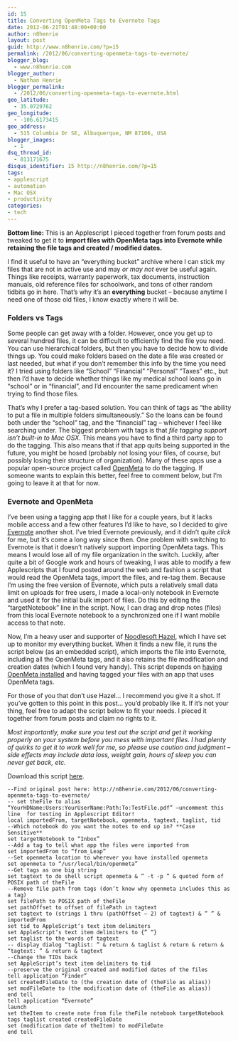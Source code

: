 ```yaml
---
id: 15
title: Converting OpenMeta Tags to Evernote Tags
date: 2012-06-21T01:48:00+00:00
author: n8henrie
layout: post
guid: http://www.n8henrie.com/?p=15
permalink: /2012/06/converting-openmeta-tags-to-evernote/
blogger_blog:
  - www.n8henrie.com
blogger_author:
  - Nathan Henrie
blogger_permalink:
  - /2012/06/converting-openmeta-tags-to-evernote.html
geo_latitude:
  - 35.0729762
geo_longitude:
  - -106.6173415
geo_address:
  - 515 Columbia Dr SE, Albuquerque, NM 87106, USA
blogger_images:
  - 1
dsq_thread_id:
  - 813171675
disqus_identifier: 15 http://n8henrie.com/?p=15
tags:
- applescript
- automation
- Mac OSX
- productivity
categories:
- tech
---
```

**Bottom line:** This is an Applescript I pieced together from forum posts and tweaked to get it to **import files with OpenMeta tags into Evernote while retaining the file tags and created / modified dates.**

<!--more-->

I find it useful to have an “everything bucket” archive where I can stick my files that are not in active use and may _or may not_ ever be useful again. Things like receipts, warranty paperwork, tax documents, instruction manuals, old reference files for schoolwork, and tons of other random tidbits go in here. That’s why it’s an **everything** bucket – because anytime I need one of those old files, I know exactly where it will be.

### Folders vs Tags

Some people can get away with a folder. However, once you get up to several hundred files, it can be difficult to efficiently find the file you need. You can use hierarchical folders, but then you have to decide how to divide things up. You could make folders based on the date a file was created or last needed, but what if you don’t remember this info by the time you need it? I tried using folders like “School” “Financial” “Personal” “Taxes” etc., but then I’d have to decide whether things like my medical school loans go in “school” or in “financial”, and I’d encounter the same predicament when trying to find those files.

That’s why I prefer a tag-based solution. You can think of tags as “the ability to put a file in multiple folders simultaneously.” So the loans can be found both under the “school” tag, and the “financial” tag – whichever I feel like searching under. The biggest problem with tags is that _file tagging support isn’t built-in to Mac OSX_. This means you have to find a third party app to do the tagging. This also means that if that app quits being supported in the future, you might be hosed (probably not losing your files, of course, but possibly losing their structure of organization). Many of these apps use a popular open-source project called <a target="_blank" href="http://code.google.com/p/openmeta/">OpenMeta</a> to do the tagging. If someone wants to explain this better, feel free to comment below, but I’m going to leave it at that for now.

### Evernote and OpenMeta

I’ve been using a tagging app that I like for a couple years, but it lacks mobile access and a few other features I’d like to have, so I decided to give <a target="_blank" href="http://evernote.com">Evernote</a> another shot. I’ve tried Evernote previously, and it didn’t quite _click_ for me, but it’s come a long way since then. One problem with switching to Evernote is that it doesn’t natively support importing OpenMeta tags. This means I would lose all of my file organization in the switch. Luckily, after quite a bit of Google work and hours of tweaking, I was able to modify a few Applescripts that I found posted around the web and fashion a script that would read the OpenMeta tags, import the files, and re-tag them. Because I’m using the free version of Evernote, which puts a relatively small data limit on uploads for free users, I made a local-only notebook in Evernote and used it for the initial bulk import of files. Do this by editing the “targetNotebook” line in the script. Now, I can drag and drop notes (files) from this local Evernote notebook to a synchronized one if I want mobile access to that note.

Now, I’m a heavy user and supporter of <a target="_blank" href="http://www.noodlesoft.com/" title="Hazel">Noodlesoft Hazel</a>, which I have set up to monitor my everything bucket. When it finds a new file, it runs the script below (as an embedded script), which imports the file into Evernote, including all the OpenMeta tags, and it also retains the file modification and creation dates (which I found very handy). This script depends on <a target="_blank" href="http://code.google.com/p/openmeta/downloads/list" title="OpenMeta">having OpenMeta installed</a> and having tagged your files with an app that uses OpenMeta tags.

For those of you that don’t use Hazel… I recommend you give it a shot. If you’ve gotten to this point in this post… you’d probably like it. If it’s not your thing, feel free to adapt the script below to fit your needs. I pieced it together from forum posts and claim no rights to it.

_Most importantly, make sure you test out the script and get it working properly on your system before you mess with important files. I had plenty of quirks to get it to work well for me, so please use caution and judgment – side effects may include data loss, weight gain, hours of sleep you can never get back, etc._

Download this script [here](http://cl.ly/0U1g1e1L3D2v0h1F2P1l).

```applescript
--Find original post here: http://n8henrie.com/2012/06/converting-openmeta-tags-to-evernote/
-- set theFile to alias “YourHDName:Users:YourUserName:Path:To:TestFile.pdf” –uncomment this line  for testing in Applescript Editor!
local importedFrom, targetNotebook, openmeta, tagtext, taglist, tid
--Which notebook do you want the notes to end up in? **Case Sensitive**
set targetNotebook to “Inbox”
--Add a tag to tell what app the files were imported from
set importedFrom to “from_Leap”
--Set openmeta location to wherever you have installed openmeta
set openmeta to “/usr/local/bin/openmeta”
--Get tags as one big string
set tagtext to do shell script openmeta & ” -t -p ” & quoted form of POSIX path of theFile
--Remove file path from tags (don’t know why openmeta includes this as a tag)
set filePath to POSIX path of theFile
set pathOffset to offset of filePath in tagtext
set tagtext to (strings 1 thru (pathOffset – 2) of tagtext) & ” ” & importedFrom
set tid to AppleScript‘s text item delimiters
set AppleScript‘s text item delimiters to {” “}
set taglist to the words of tagtext
-- display dialog “taglist: ” & return & taglist & return & return & “tagtext: ” & return & tagtext
--Change the TIDs back
set AppleScript‘s text item delimiters to tid
--preserve the original created and modified dates of the files
tell application “Finder”
set createdFileDate to (the creation date of (theFile as alias))
set modFileDate to (the modification date of (theFile as alias))
end tell
tell application “Evernote”
launch
set theItem to create note from file theFile notebook targetNotebook tags taglist created createdFileDate
set (modification date of theItem) to modFileDate
end tell
```
